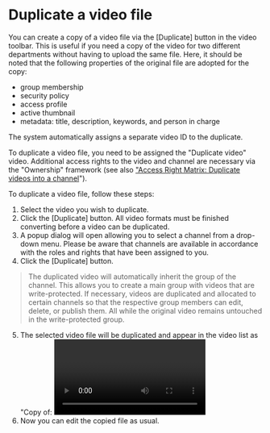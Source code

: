 # Duplicate a video file

You can create a copy of a video file via the [Duplicate] button in the video toolbar. 
This is useful if you need a copy of the video for two different departments without having to upload the same file. 
Here, it should be noted that the following properties of the original file are adopted for the copy:

*   group membership
*   security policy
*   access profile
*   active thumbnail
*   metadata: title, description, keywords, and person in charge

The system automatically assigns a separate video ID to the duplicate.

To duplicate a video file, you need to be assigned the "Duplicate video" video. 
Additional access rights to the video and channel are necessary via the "Ownership" framework (see also ["Access Right Matrix: Duplicate videos into a channel](http://doc.movingimage24.com/display/VPA/Access+Right+Matrix)").

To duplicate a video file, follow these steps:

1.  Select the video you wish to duplicate.
2.  Click the [Duplicate] button.
    All video formats must be finished converting before a video can be duplicated.
3.  A popup dialog will open allowing you to select a channel from a drop-down menu.
    Please be aware that channels are available in accordance with the roles and rights that have been assigned to you.
4.  Click the [Duplicate] button.
> The duplicated video will automatically inherit the group of the channel. This allows you to create a main group with videos that are write-protected. If necessary, videos are duplicated and allocated to certain channels so that the respective group members can edit, delete, or publish them.
    All while the original video remains untouched in the write-protected group.
5. The selected video file will be duplicated and appear in the video list as "Copy of: <video title>".
6.  Now you can edit the copied file as usual.